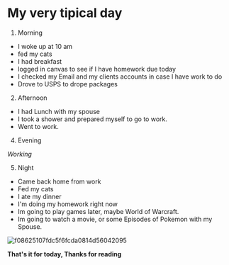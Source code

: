 # My very tipical day

1. Morning
- I woke up at 10 am
- fed my cats
- I had breakfast
- logged in canvas to see if I have homework due today
- I checked my Email and my clients accounts in case I have work to do
- Drove to USPS to drope packages
  
2. Afternoon
- I had Lunch with my spouse
- I took a shower and prepared myself to go to work.
- Went to work.
  
4. Evening
  
*Working*

5. Night
- Came back home from work
- Fed my cats
- I ate my dinner
- I'm doing my homework right now
- Im going to play games later, maybe World of Warcraft.
- Im going to watch a movie, or some Episodes of Pokemon with my Spouse.

![f08625107fdc5f6fcda0814d56042095](https://github.com/CIT82/ramim-pub/assets/127808005/fb24b964-934a-4815-9183-b6e47041de94)

**That's it for today, Thanks for reading**
